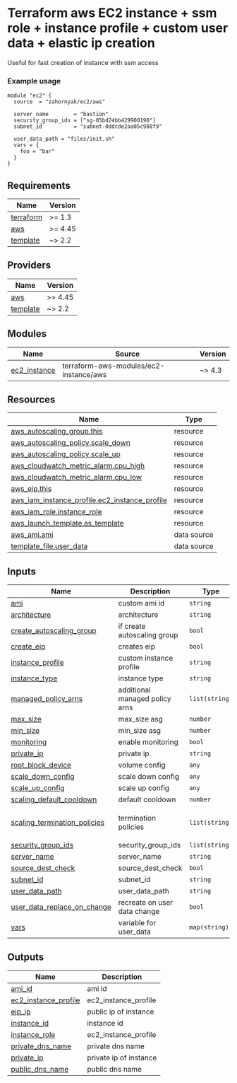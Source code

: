 # Terraform aws EC2 instance + ssm role + instance profile + custom user data + elastic ip creation

Useful for fast creation of instance with ssm access

### Example usage
```hcl
module "ec2" {
  source  = "zahornyak/ec2/aws"

  server_name        = "bastion"
  security_group_ids = ["sg-05bd24bb429900190"]
  subnet_id          = "subnet-0ddcde2aa05c988f9"

  user_data_path = "files/init.sh"
  vars = {
    foo = "bar"
  }
}
```

<!-- BEGINNING OF PRE-COMMIT-TERRAFORM DOCS HOOK -->
## Requirements

| Name | Version |
|------|---------|
| <a name="requirement_terraform"></a> [terraform](#requirement\_terraform) | >= 1.3 |
| <a name="requirement_aws"></a> [aws](#requirement\_aws) | >= 4.45 |
| <a name="requirement_template"></a> [template](#requirement\_template) | ~> 2.2 |

## Providers

| Name | Version |
|------|---------|
| <a name="provider_aws"></a> [aws](#provider\_aws) | >= 4.45 |
| <a name="provider_template"></a> [template](#provider\_template) | ~> 2.2 |

## Modules

| Name | Source | Version |
|------|--------|---------|
| <a name="module_ec2_instance"></a> [ec2\_instance](#module\_ec2\_instance) | terraform-aws-modules/ec2-instance/aws | ~> 4.3 |

## Resources

| Name | Type |
|------|------|
| [aws_autoscaling_group.this](https://registry.terraform.io/providers/hashicorp/aws/latest/docs/resources/autoscaling_group) | resource |
| [aws_autoscaling_policy.scale_down](https://registry.terraform.io/providers/hashicorp/aws/latest/docs/resources/autoscaling_policy) | resource |
| [aws_autoscaling_policy.scale_up](https://registry.terraform.io/providers/hashicorp/aws/latest/docs/resources/autoscaling_policy) | resource |
| [aws_cloudwatch_metric_alarm.cpu_high](https://registry.terraform.io/providers/hashicorp/aws/latest/docs/resources/cloudwatch_metric_alarm) | resource |
| [aws_cloudwatch_metric_alarm.cpu_low](https://registry.terraform.io/providers/hashicorp/aws/latest/docs/resources/cloudwatch_metric_alarm) | resource |
| [aws_eip.this](https://registry.terraform.io/providers/hashicorp/aws/latest/docs/resources/eip) | resource |
| [aws_iam_instance_profile.ec2_instance_profile](https://registry.terraform.io/providers/hashicorp/aws/latest/docs/resources/iam_instance_profile) | resource |
| [aws_iam_role.instance_role](https://registry.terraform.io/providers/hashicorp/aws/latest/docs/resources/iam_role) | resource |
| [aws_launch_template.as_template](https://registry.terraform.io/providers/hashicorp/aws/latest/docs/resources/launch_template) | resource |
| [aws_ami.ami](https://registry.terraform.io/providers/hashicorp/aws/latest/docs/data-sources/ami) | data source |
| [template_file.user_data](https://registry.terraform.io/providers/hashicorp/template/latest/docs/data-sources/file) | data source |

## Inputs

| Name | Description | Type | Default | Required |
|------|-------------|------|---------|:--------:|
| <a name="input_ami"></a> [ami](#input\_ami) | custom ami id | `string` | `null` | no |
| <a name="input_architecture"></a> [architecture](#input\_architecture) | architecture | `string` | `"x86_64"` | no |
| <a name="input_create_autoscaling_group"></a> [create\_autoscaling\_group](#input\_create\_autoscaling\_group) | if create autoscaling group | `bool` | `false` | no |
| <a name="input_create_eip"></a> [create\_eip](#input\_create\_eip) | creates eip | `bool` | `true` | no |
| <a name="input_instance_profile"></a> [instance\_profile](#input\_instance\_profile) | custom instance profile | `string` | `null` | no |
| <a name="input_instance_type"></a> [instance\_type](#input\_instance\_type) | instance type | `string` | `"t2.micro"` | no |
| <a name="input_managed_policy_arns"></a> [managed\_policy\_arns](#input\_managed\_policy\_arns) | additional managed policy arns | `list(string)` | `[]` | no |
| <a name="input_max_size"></a> [max\_size](#input\_max\_size) | max\_size asg | `number` | `1` | no |
| <a name="input_min_size"></a> [min\_size](#input\_min\_size) | min\_size asg | `number` | `1` | no |
| <a name="input_monitoring"></a> [monitoring](#input\_monitoring) | enable monitoring | `bool` | `true` | no |
| <a name="input_private_ip"></a> [private\_ip](#input\_private\_ip) | private ip | `string` | `null` | no |
| <a name="input_root_block_device"></a> [root\_block\_device](#input\_root\_block\_device) | volume config | `any` | `[]` | no |
| <a name="input_scale_down_config"></a> [scale\_down\_config](#input\_scale\_down\_config) | scale down config | `any` | `{}` | no |
| <a name="input_scale_up_config"></a> [scale\_up\_config](#input\_scale\_up\_config) | scale up config | `any` | `{}` | no |
| <a name="input_scaling_default_cooldown"></a> [scaling\_default\_cooldown](#input\_scaling\_default\_cooldown) | default cooldown | `number` | `300` | no |
| <a name="input_scaling_termination_policies"></a> [scaling\_termination\_policies](#input\_scaling\_termination\_policies) | termination policies | `list(string)` | <pre>[<br>  "OldestInstance"<br>]</pre> | no |
| <a name="input_security_group_ids"></a> [security\_group\_ids](#input\_security\_group\_ids) | security\_group\_ids | `list(string)` | `null` | no |
| <a name="input_server_name"></a> [server\_name](#input\_server\_name) | server\_name | `string` | `null` | no |
| <a name="input_source_dest_check"></a> [source\_dest\_check](#input\_source\_dest\_check) | source\_dest\_check | `bool` | `null` | no |
| <a name="input_subnet_id"></a> [subnet\_id](#input\_subnet\_id) | subnet\_id | `string` | `null` | no |
| <a name="input_user_data_path"></a> [user\_data\_path](#input\_user\_data\_path) | user\_data\_path | `string` | `null` | no |
| <a name="input_user_data_replace_on_change"></a> [user\_data\_replace\_on\_change](#input\_user\_data\_replace\_on\_change) | recreate on user data change | `bool` | `true` | no |
| <a name="input_vars"></a> [vars](#input\_vars) | variable for user\_data | `map(string)` | `{}` | no |

## Outputs

| Name | Description |
|------|-------------|
| <a name="output_ami_id"></a> [ami\_id](#output\_ami\_id) | ami id |
| <a name="output_ec2_instance_profile"></a> [ec2\_instance\_profile](#output\_ec2\_instance\_profile) | ec2\_instance\_profile |
| <a name="output_eip_ip"></a> [eip\_ip](#output\_eip\_ip) | public ip of instance |
| <a name="output_instance_id"></a> [instance\_id](#output\_instance\_id) | instance id |
| <a name="output_instance_role"></a> [instance\_role](#output\_instance\_role) | ec2\_instance\_profile |
| <a name="output_private_dns_name"></a> [private\_dns\_name](#output\_private\_dns\_name) | private dns name |
| <a name="output_private_ip"></a> [private\_ip](#output\_private\_ip) | private ip of instance |
| <a name="output_public_dns_name"></a> [public\_dns\_name](#output\_public\_dns\_name) | public dns name |
<!-- END OF PRE-COMMIT-TERRAFORM DOCS HOOK -->
